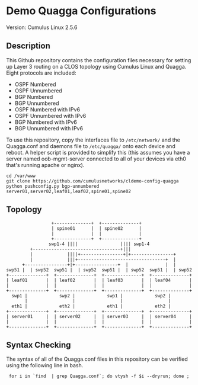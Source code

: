 Demo Quagga Configurations
==========================
Version: Cumulus Linux 2.5.6


Description
-----------
This Github repository contains the configuration files necessary for setting
up Layer 3 routing on a CLOS topology using Cumulus Linux and Quagga. Eight
protocols are included:

 * OSPF Numbered
 * OSPF Unnumbered
 * BGP Numbered
 * BGP Unnumbered
 * OSPF Numbered with IPv6
 * OSPF Unnumbered with IPv6
 * BGP Numbered with IPv6
 * BGP Unnumbered with IPv6

To use this repository, copy the interfaces file to `/etc/network/` and the
Quagga.conf and daemons file to `/etc/quagga/` onto each device and reboot. A
helper script is provided to simplify this (this assumes you have a server
named oob-mgmt-server connected to all of your devices via eth0 that's running
apache or nginx).

    cd /var/www
    git clone https://github.com/cumulusnetworks/cldemo-config-quagga
    python pushconfig.py bgp-unnumbered server01,server02,leaf01,leaf02,spine01,spine02


Topology
--------
                     +--------------+  +--------------+
                     | spine01      |  | spine02      |
                     |              |  |              |
                     +--------------+  +--------------+
                    swp1-4 ||||                |||| swp1-4
             +---------------------------------+|||
             |             ||||+----------------+|+----------------+
             |             |||+---------------------------------+  |
          +----------------+|+----------------+  |              |  |
    swp51 |  | swp52  swp51 |  | swp52  swp51 |  | swp52  swp51 |  | swp52
    +--------------+  +--------------+  +--------------+  +--------------+
    | leaf01       |  | leaf02       |  | leaf03       |  | leaf04       |
    |              |  |              |  |              |  |              |
    +--------------+  +--------------+  +--------------+  +--------------+
      swp1 |            swp2 |            swp1 |            swp2 |
           |                 |                 |                 |
      eth1 |            eth2 |            eth1 |            eth2 |
    +--------------+  +--------------+  +--------------+  +--------------+
    | server01     |  | server02     |  | server03     |  | server04     |
    |              |  |              |  |              |  |              |
    +--------------+  +--------------+  +--------------+  +--------------+


Syntax Checking
---------------
The syntax of all of the Quagga.conf files in this repository can be verified
using the following line in bash.

     for i in `find  | grep Quagga.conf`; do vtysh -f $i --dryrun; done ;
